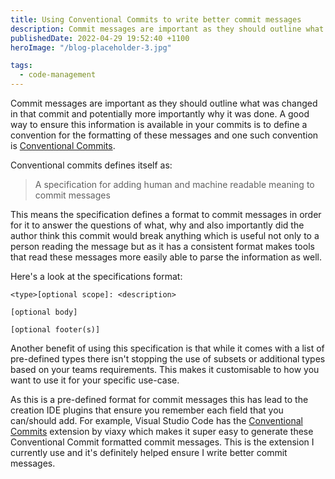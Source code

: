 ```yaml
---
title: Using Conventional Commits to write better commit messages
description: Commit messages are important as they should outline what was changed in that commit and potentially more importantly why it was done.
publishedDate: 2022-04-29 19:52:40 +1100
heroImage: "/blog-placeholder-3.jpg"

tags:
  - code-management
---
```


Commit messages are important as they should outline what was changed in that commit and potentially more importantly why it was done. A good way to ensure this information is available in your commits is to define a convention for the formatting of these messages and one such convention is [Conventional Commits](https://www.conventionalcommits.org/en/v1.0.0/).

Conventional commits defines itself as:

> A specification for adding human and machine readable meaning to commit messages

This means the specification defines a format to commit messages in order for it to answer the questions of what, why and also importantly did the author think this commit would break anything which is useful not only to a person reading the message but as it has a consistent format makes tools that read these messages more easily able to parse the information as well.

Here's a look at the specifications format:

```text
<type>[optional scope]: <description>

[optional body]

[optional footer(s)]
```

Another benefit of using this specification is that while it comes with a list of pre-defined types there isn't stopping the use of subsets or additional types based on your teams requirements. This makes it customisable to how you want to use it for your specific use-case.

As this is a pre-defined format for commit messages this has lead to the creation IDE plugins that ensure you remember each field that you can/should add. For example, Visual Studio Code has the [Conventional Commits](https://marketplace.visualstudio.com/items?itemName=vivaxy.vscode-conventional-commits) extension by viaxy which makes it super easy to generate these Conventional Commit formatted commit messages. This is the extension I currently use and it's definitely helped ensure I write better commit messages.

